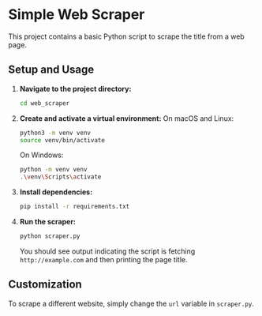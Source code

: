 # Simple Web Scraper

This project contains a basic Python script to scrape the title from a web page.

## Setup and Usage

1.  **Navigate to the project directory:**
    ```bash
    cd web_scraper
    ```

2.  **Create and activate a virtual environment:**
    On macOS and Linux:
    ```bash
    python3 -m venv venv
    source venv/bin/activate
    ```
    On Windows:
    ```bash
    python -m venv venv
    .\venv\Scripts\activate
    ```

3.  **Install dependencies:**
    ```bash
    pip install -r requirements.txt
    ```

4.  **Run the scraper:**
    ```bash
    python scraper.py
    ```

    You should see output indicating the script is fetching `http://example.com` and then printing the page title.

## Customization

To scrape a different website, simply change the `url` variable in `scraper.py`.
